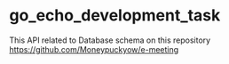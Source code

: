# go_echo_development_task

This API related to Database schema on this repository https://github.com/Moneypuckyow/e-meeting
